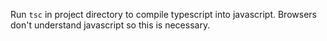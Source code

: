 Run `tsc` in project directory to compile typescript into javascript.
Browsers don't understand javascript so this is necessary.
